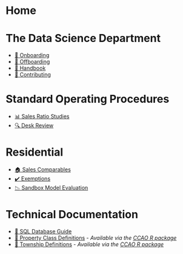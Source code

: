 # Home

# The Data Science Department

 * [:handshake: Onboarding](handbook/onboarding.md)
 * [:wave: Offboarding](handbook/offboarding.md)
 * [:blue_book: Handbook](handbook/handbook.md)
 * [:construction_worker: Contributing](contributing/contributing.md)

# Standard Operating Procedures

 * [:bar_chart: Sales Ratio Studies](sops/sales-ratio-studies.md)
 * [:mag: Desk Review](sops/desk-review.md)

# Residential

 * [:house: Sales Comparables](residential/residential.md)
 * [:heavy_check_mark: Exemptions](residential/exemptions.md)
 * [:chart_with_downwards_trend: Sandbox Model Evaluation](residential/sandbox-model-evaluation.md)

# Technical Documentation

 * [:file_folder: SQL Database Guide](data/sql-database-guide.md)
 * [:bank: Property Class Definitions](data/class-definitions.pdf) - *Available via the [CCAO R package](https://gitlab.com/ccao-data-science---modeling/packages/ccao)*
 * [:round_pushpin: Township Definitions](data/townships.md) - *Available via the [CCAO R package](https://gitlab.com/ccao-data-science---modeling/packages/ccao)*
